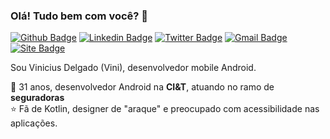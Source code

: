 ### Olá! Tudo bem com você? 👋

[![Github Badge](https://img.shields.io/badge/-Github-000?style=flat-square&logo=Github&logoColor=white&link=https://github.com/vinidelgado)](https://github.com/vinidelgado)
[![Linkedin Badge](https://img.shields.io/badge/-LinkedIn-blue?style=flat-square&logo=Linkedin&logoColor=white&link=https://www.linkedin.com/in/vgarciadelgado/)](https://www.linkedin.com/in/vgarciadelgado/)
[![Twitter Badge](https://img.shields.io/badge/-Twitter-1ca0f1?style=flat-square&labelColor=1ca0f1&logo=twitter&logoColor=white&link=https://twitter.com/vgdelgado)](https://twitter.com/vgdelgado)
[![Gmail Badge](https://img.shields.io/badge/-vinnygarciadelgado@gmail.com-c14438?style=flat-square&logo=Gmail&logoColor=white&link=mailto:vinnygarciadelgado@gmail.com)](mailto:vinnygarciadelgado@gmail.com)
[![Site Badge](https://img.shields.io/badge/%20-curr%C3%ADculo%20lattes-lightgrey)](http://lattes.cnpq.br/0343505362157581)

  
Sou Vinicius Delgado (Vini), desenvolvedor mobile Android.
  
:man: 31 anos, desenvolvedor Android na **CI&T**, atuando no ramo de **seguradoras**  
:star: Fã de Kotlin, designer de "araque" e preocupado com acessibilidade nas aplicações.  
